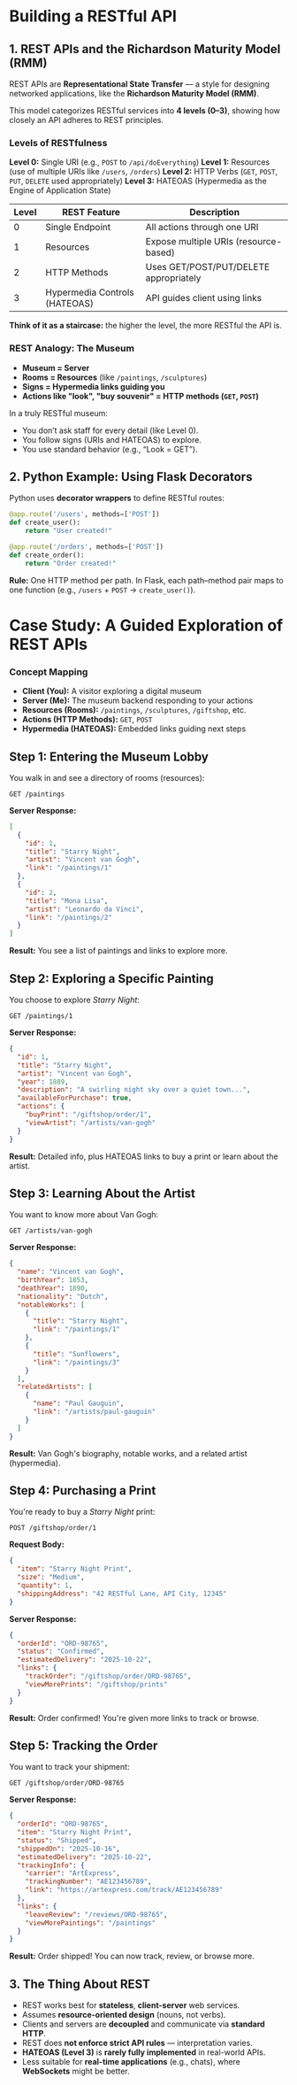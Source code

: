 # Building a RESTful API

## 1. REST APIs and the Richardson Maturity Model (RMM)

REST APIs are **Representational State Transfer** — a style for designing networked applications, like the **Richardson Maturity Model (RMM)**.

This model categorizes RESTful services into **4 levels (0–3)**, showing how closely an API adheres to REST principles.

### Levels of RESTfulness

**Level 0:** Single URI (e.g., `POST` to `/api/doEverything`)
**Level 1:** Resources (use of multiple URIs like `/users`, `/orders`)
**Level 2:** HTTP Verbs (`GET`, `POST`, `PUT`, `DELETE` used appropriately)
**Level 3:** HATEOAS (Hypermedia as the Engine of Application State)

| Level | REST Feature                  | Description                            |
| ----- | ----------------------------- | -------------------------------------- |
| 0     | Single Endpoint               | All actions through one URI            |
| 1     | Resources                     | Expose multiple URIs (resource-based)  |
| 2     | HTTP Methods                  | Uses GET/POST/PUT/DELETE appropriately |
| 3     | Hypermedia Controls (HATEOAS) | API guides client using links          |

**Think of it as a staircase:** the higher the level, the more RESTful the API is.

### REST Analogy: The Museum

* **Museum = Server**
* **Rooms = Resources** (like `/paintings`, `/sculptures`)
* **Signs = Hypermedia links guiding you**
* **Actions like "look", "buy souvenir" = HTTP methods (`GET`, `POST`)**

In a truly RESTful museum:

* You don’t ask staff for every detail (like Level 0).
* You follow signs (URIs and HATEOAS) to explore.
* You use standard behavior (e.g., “Look = GET”).

## 2. Python Example: Using Flask Decorators

Python uses **decorator wrappers** to define RESTful routes:

```python
@app.route('/users', methods=['POST'])
def create_user():
    return "User created!"

@app.route('/orders', methods=['POST'])
def create_order():
    return "Order created!"
```

**Rule:** One HTTP method per path.
In Flask, each path–method pair maps to one function (e.g., `/users` + `POST` → `create_user()`).


# **Case Study: A Guided Exploration of REST APIs**

### Concept Mapping

* **Client (You):** A visitor exploring a digital museum
* **Server (Me):** The museum backend responding to your actions
* **Resources (Rooms):** `/paintings`, `/sculptures`, `/giftshop`, etc.
* **Actions (HTTP Methods):** `GET`, `POST`
* **Hypermedia (HATEOAS):** Embedded links guiding next steps


## Step 1: Entering the Museum Lobby

You walk in and see a directory of rooms (resources):

```http
GET /paintings
```

**Server Response:**

```json
[
  {
    "id": 1,
    "title": "Starry Night",
    "artist": "Vincent van Gogh",
    "link": "/paintings/1"
  },
  {
    "id": 2,
    "title": "Mona Lisa",
    "artist": "Leonardo da Vinci",
    "link": "/paintings/2"
  }
]
```

**Result:** You see a list of paintings and links to explore more.


## Step 2: Exploring a Specific Painting

You choose to explore *Starry Night*:

```http
GET /paintings/1
```

**Server Response:**

```json
{
  "id": 1,
  "title": "Starry Night",
  "artist": "Vincent van Gogh",
  "year": 1889,
  "description": "A swirling night sky over a quiet town...",
  "availableForPurchase": true,
  "actions": {
    "buyPrint": "/giftshop/order/1",
    "viewArtist": "/artists/van-gogh"
  }
}
```

**Result:** Detailed info, plus HATEOAS links to buy a print or learn about the artist.

## Step 3: Learning About the Artist

You want to know more about Van Gogh:

```http
GET /artists/van-gogh
```

**Server Response:**

```json
{
  "name": "Vincent van Gogh",
  "birthYear": 1853,
  "deathYear": 1890,
  "nationality": "Dutch",
  "notableWorks": [
    {
      "title": "Starry Night",
      "link": "/paintings/1"
    },
    {
      "title": "Sunflowers",
      "link": "/paintings/3"
    }
  ],
  "relatedArtists": [
    {
      "name": "Paul Gauguin",
      "link": "/artists/paul-gauguin"
    }
  ]
}
```

**Result:** Van Gogh's biography, notable works, and a related artist (hypermedia).

## Step 4: Purchasing a Print

You're ready to buy a *Starry Night* print:

```http
POST /giftshop/order/1
```

**Request Body:**

```json
{
  "item": "Starry Night Print",
  "size": "Medium",
  "quantity": 1,
  "shippingAddress": "42 RESTful Lane, API City, 12345"
}
```

**Server Response:**

```json
{
  "orderId": "ORD-98765",
  "status": "Confirmed",
  "estimatedDelivery": "2025-10-22",
  "links": {
    "trackOrder": "/giftshop/order/ORD-98765",
    "viewMorePrints": "/giftshop/prints"
  }
}
```

**Result:** Order confirmed! You're given more links to track or browse.

## Step 5: Tracking the Order

You want to track your shipment:

```http
GET /giftshop/order/ORD-98765
```

**Server Response:**

```json
{
  "orderId": "ORD-98765",
  "item": "Starry Night Print",
  "status": "Shipped",
  "shippedOn": "2025-10-16",
  "estimatedDelivery": "2025-10-22",
  "trackingInfo": {
    "carrier": "ArtExpress",
    "trackingNumber": "AE123456789",
    "link": "https://artexpress.com/track/AE123456789"
  },
  "links": {
    "leaveReview": "/reviews/ORD-98765",
    "viewMorePaintings": "/paintings"
  }
}
```

**Result:** Order shipped! You can now track, review, or browse more.

## 3. The Thing About REST

* REST works best for **stateless**, **client-server** web services.
* Assumes **resource-oriented design** (nouns, not verbs).
* Clients and servers are **decoupled** and communicate via **standard HTTP**.
* REST does **not enforce strict API rules** — interpretation varies.
* **HATEOAS (Level 3)** is **rarely fully implemented** in real-world APIs.
* Less suitable for **real-time applications** (e.g., chats), where **WebSockets** might be better.

